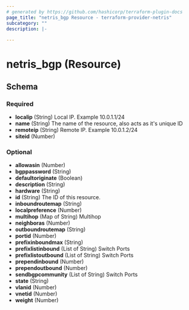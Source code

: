 ```yaml
---
# generated by https://github.com/hashicorp/terraform-plugin-docs
page_title: "netris_bgp Resource - terraform-provider-netris"
subcategory: ""
description: |-
  
---
```


# netris_bgp (Resource)





<!-- schema generated by tfplugindocs -->
## Schema

### Required

- **localip** (String) Local IP. Example 10.0.1.1/24
- **name** (String) The name of the resource, also acts as it's unique ID
- **remoteip** (String) Remote IP. Example 10.0.1.2/24
- **siteid** (Number)

### Optional

- **allowasin** (Number)
- **bgppassword** (String)
- **defaultoriginate** (Boolean)
- **description** (String)
- **hardware** (String)
- **id** (String) The ID of this resource.
- **inboundroutemap** (String)
- **localpreference** (Number)
- **multihop** (Map of String) Multihop
- **neighboras** (Number)
- **outboundroutemap** (String)
- **portid** (Number)
- **prefixinboundmax** (String)
- **prefixlistinbound** (List of String) Switch Ports
- **prefixlistoutbound** (List of String) Switch Ports
- **prependinbound** (Number)
- **prependoutbound** (Number)
- **sendbgpcommunity** (List of String) Switch Ports
- **state** (String)
- **vlanid** (Number)
- **vnetid** (Number)
- **weight** (Number)


